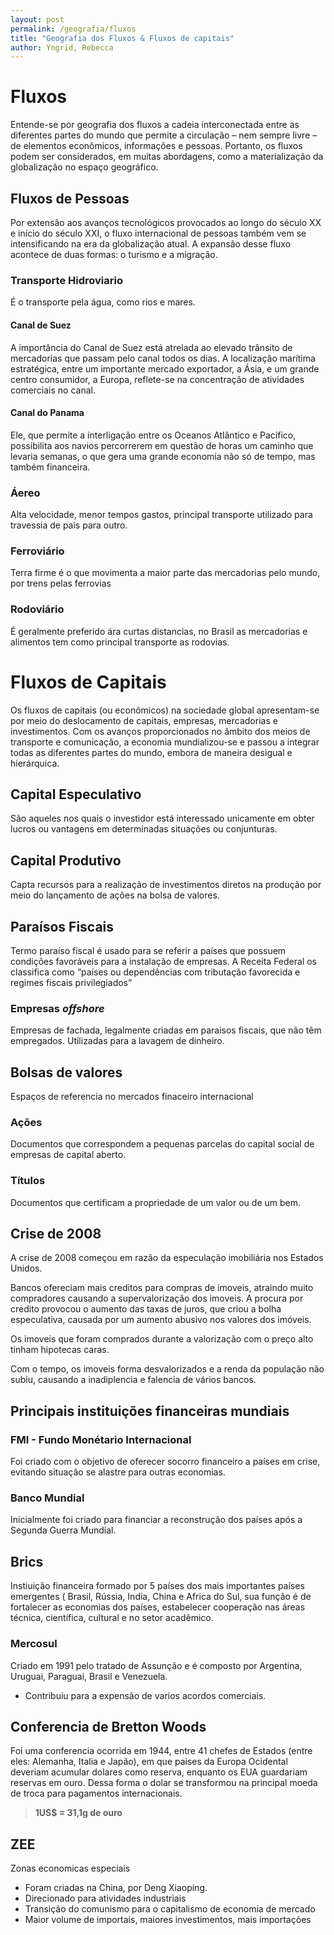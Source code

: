 ```yaml
---
layout: post
permalink: /geografia/fluxos
title: "Geografia dos Fluxos & Fluxos de capitais"
author: Yngrid, Rebecca
---
```


# Fluxos
Entende-se por geografia dos fluxos a cadeia interconectada entre as diferentes partes do mundo que permite a circulação – nem sempre livre – de elementos econômicos, informações e pessoas. Portanto, os fluxos podem ser considerados, em muitas abordagens, como a materialização da globalização no espaço geográfico.

## Fluxos de Pessoas
Por extensão aos avanços tecnológicos provocados ao longo do século XX e início do século XXI, o fluxo internacional de pessoas também vem se intensificando na era da globalização atual. A expansão desse fluxo acontece de duas formas: o turismo e a migração.

### Transporte Hidroviario
É o transporte pela água, como rios e mares.

#### Canal de Suez
A importância do Canal de Suez está atrelada ao elevado trânsito de mercadorias que passam pelo canal todos os dias. A localização marítima estratégica, entre um importante mercado exportador, a Ásia, e um grande centro consumidor, a Europa, reflete-se na concentração de atividades comerciais no canal.

#### Canal do Panama
Ele, que permite a interligação entre os Oceanos Atlântico e Pacífico, possibilita aos navios percorrerem em questão de horas um caminho que levaria semanas, o que gera uma grande economia não só de tempo, mas também financeira.

### Áereo
Alta velocidade, menor tempos gastos, principal transporte utilizado para travessia de pais para outro.

### Ferroviário
Terra firme é o que movimenta a maior parte das mercadorias pelo mundo, por trens pelas ferrovias

### Rodoviário
É geralmente preferido ára curtas distancias, no Brasil as mercadorias e alimentos tem como principal transporte as rodovias.

# Fluxos de Capitais
Os fluxos de capitais (ou econômicos) na sociedade global apresentam-se por meio do deslocamento de capitais, empresas, mercadorias e investimentos. Com os avanços proporcionados no âmbito dos meios de transporte e comunicação, a economia mundializou-se e passou a integrar todas as diferentes partes do mundo, embora de maneira desigual e hierárquica.

## Capital Especulativo
São aqueles nos quais o investidor está interessado unicamente em obter lucros ou vantagens em determinadas situações ou conjunturas.

## Capital Produtivo
Capta recursos para a realização de investimentos diretos na produção por meio do lançamento de ações na bolsa de valores.

## Paraísos Fiscais
Termo paraíso fiscal é usado para se referir a países que possuem condições favoráveis para a instalação de empresas. A Receita Federal os classifica como “países ou dependências com tributação favorecida e regimes fiscais privilegiados”

### Empresas _offshore_
Empresas de fachada, legalmente criadas em paraisos fiscais, que não têm empregados. Utilizadas para a lavagem de dinheiro.

## Bolsas de valores
Espaços de referencia no mercados finaceiro internacional
### Ações
Documentos que correspondem a pequenas parcelas do capital social de empresas de capital aberto.
### Títulos
Documentos que certificam a propriedade de um valor ou de um bem.

## Crise de 2008
A crise de 2008 começou em razão da especulação imobiliária nos Estados Unidos.

Bancos ofereciam mais creditos para compras de imoveis, atraindo muito compradores causando a supervalorização dos imoveis. A procura por credito provocou o aumento das taxas de juros, que criou a bolha especulativa, causada por um aumento abusivo nos valores dos imóveis.

Os imoveis que foram comprados durante a valorização com o preço alto tinham hipotecas caras.

Com o tempo, os imoveis forma desvalorizados e a renda da população não subiu, causando a inadiplencia e falencia de vários bancos.

## Principais instituições financeiras mundiais
### FMI - Fundo Monétario Internacional
Foi criado com o objetivo de oferecer socorro financeiro a países em crise, evitando situação se alastre para outras economias.
### Banco Mundial
Inicialmente foi criado para financiar a reconstrução dos países após a Segunda Guerra Mundial.

## Brics
Instiuição financeira formado por 5 países dos mais importantes países emergentes ( Brasil, Rússia, India, China e Africa do Sul, sua função é de fortalecer as economias dos países, estabelecer cooperação nas áreas técnica, científica, cultural e no setor acadêmico.
### Mercosul
Criado em 1991 pelo tratado de Assunção e é composto por Argentina, Uruguai, Paraguai, Brasil e Venezuela.

- Contribuiu para a expensão de varios acordos comerciais.

## Conferencia de Bretton Woods
Foi uma conferencia ocorrida em 1944, entre 41 chefes de Estados (entre eles: Alemanha, Italia e Japão), em que paises da Europa Ocidental deveriam acumular dolares como reserva, enquanto os EUA guardariam reservas em ouro. Dessa forma o dolar se transformou na principal moeda de troca para pagamentos internacionais.

> **1US$ = 31,1g de ouro**

## ZEE
Zonas economicas especiais
- Foram criadas na China, por Deng Xiaoping.
- Direcionado para atividades industriais
- Transição do comunismo para o capitalismo de economia de mercado
- Maior volume de importais, maiores investimentos, mais importações
